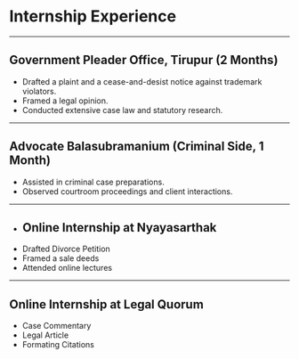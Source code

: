 # Internship Experience  

---

## Government Pleader Office, Tirupur (2 Months)  
- Drafted a plaint and a cease-and-desist notice against trademark violators.  
- Framed a legal opinion.  
- Conducted extensive case law and statutory research.  

---

## Advocate Balasubramanium (Criminal Side, 1 Month)  
- Assisted in criminal case preparations.  
- Observed courtroom proceedings and client interactions.

---
- ## Online Internship at Nyayasarthak
- Drafted Divorce Petition  
- Framed a sale deeds
- Attended online lectures 

---
## Online Internship at Legal Quorum
- Case Commentary
- Legal Article
- Formating Citations

